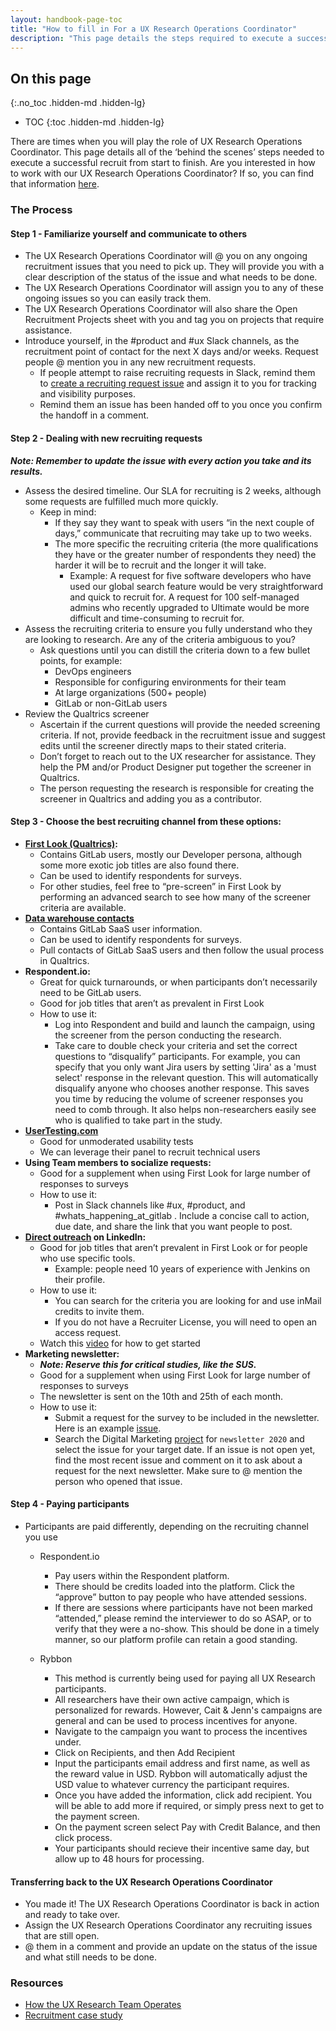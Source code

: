 ```yaml
---
layout: handbook-page-toc
title: "How to fill in For a UX Research Operations Coordinator"
description: "This page details the steps required to execute a successful recruit from start to finish"
---
```


## On this page
{:.no_toc .hidden-md .hidden-lg}

- TOC
{:toc .hidden-md .hidden-lg}

There are times when you will play the role of UX Research Operations Coordinator. This page details all of the ‘behind the scenes’ steps needed to execute a successful recruit from start to finish. Are you interested in how to work with our UX Research Operations Coordinator? If so, you can find that information [here](https://www.google.com/url?q=https://about.gitlab.com/handbook/product/ux/ux-research/recruiting-participants/&sa=D&ust=1602108272868000&usg=AFQjCNE8hrspN3s2Uy2MuNSmZvxoAuuvQg).

### The Process

#### Step 1 - Familiarize yourself and communicate to others

* The UX Research Operations Coordinator will @ you on any ongoing recruitment issues that you need to pick up. They will provide you with a clear description of the status of the issue and what needs to be done.
* The UX Research Operations Coordinator will assign you to any of these ongoing issues so you can easily track them.
* The UX Research Operations Coordinator will also share the Open Recruitment Projects sheet with you and tag you on projects that require assistance.
* Introduce yourself, in the #product and #ux Slack channels, as the recruitment point of contact for the next X days and/or weeks. Request people @ mention you in any new recruitment requests.
   * If people attempt to raise recruiting requests in Slack, remind them to [create a recruiting request issue](https://www.google.com/url?q=https://about.gitlab.com/handbook/product/ux/ux-research/recruiting-participants/%23open-a-recruitment-request&sa=D&ust=1602108272869000&usg=AFQjCNGYiPHfLjC7psYeSDafJvXBzFRADQ) and assign it to you for tracking and visibility purposes.
   * Remind them an issue has been handed off to you once you confirm the handoff in a comment.

#### Step 2 - Dealing with new recruiting requests

***Note: Remember to update the issue with every action you take and its results.***

* Assess the desired timeline. Our SLA for recruiting is 2 weeks, although some requests are fulfilled much more quickly.
   * Keep in mind:
     * If they say they want to speak with users “in the next couple of days,” communicate that recruiting may take up to two weeks.
     * The more specific the recruiting criteria (the more qualifications they have or the greater number of respondents they need) the harder it will be to recruit and the longer it will take.
       * Example: A request for five software developers who have used our global search feature would be very straightforward and quick to recruit for. A request for 100 self-managed admins who recently upgraded to Ultimate would be more difficult and time-consuming to recruit for.
* Assess the recruiting criteria to ensure you fully understand who they are looking to research. Are any of the criteria ambiguous to you?
    * Ask questions until you can distill the criteria down to a few bullet points, for example:
      * DevOps engineers
      * Responsible for configuring environments for their team
      * At large organizations (500+ people)
      * GitLab or non-GitLab users
* Review the Qualtrics screener
   * Ascertain if the current questions will provide the needed screening criteria. If not, provide feedback in the recruitment issue and suggest edits until the screener directly maps to their stated criteria.
   * Don’t forget to reach out to the UX researcher for assistance. They help the PM and/or Product Designer put together the screener in Qualtrics.
   * The person requesting the research is responsible for creating the screener in Qualtrics and adding you as a contributor.

#### Step 3 - Choose the best recruiting channel from these options:
* **[First Look (Qualtrics)](https://about.gitlab.com/handbook/product/ux/qualtrics/#distributing-a-survey-to-gitlab-first-look):**
   * Contains GitLab users, mostly our Developer persona, although some more exotic job titles are also found there.
   * Can be used to identify respondents for surveys.
   * For other studies, feel free to “pre-screen” in First Look by performing an advanced search to see how many of the screener criteria are available.
* **[Data warehouse contacts](https://about.gitlab.com/handbook/product/ux/ux-research/recruiting-participants/#finding-gitlabcom-users-in-the-data-warehouse)**
   * Contains GitLab SaaS user information.
   * Can be used to identify respondents for surveys.
   * Pull contacts of GitLab SaaS users and then follow the usual process in Qualtrics.
* **Respondent.io:**
  * Great for quick turnarounds, or when participants don’t necessarily need to be GitLab users.
  * Good for job titles that aren’t as prevalent in First Look
  * How to use it:
    * Log into Respondent and build and launch the campaign, using the screener from the person conducting the research.
    * Take care to double check your criteria and set the correct questions to “disqualify” participants. For example, you can specify that you only want Jira users by setting 'Jira' as a 'must select' response in the relevant question. This will automatically disqualify anyone who chooses another response. This saves you time by reducing the volume of screener responses you need to comb through. It also helps non-researchers easily see who is qualified to take part in the study.
* **[UserTesting.com](https://about.gitlab.com/handbook/product/ux/ux-research/unmoderated-testing/)**
   * Good for unmoderated usability tests
   * We can leverage their panel to recruit technical users
* **Using Team members to socialize requests:**
   * Good for a supplement when using First Look for large number of responses to surveys
   * How to use it:
     * Post in Slack channels like #ux, #product, and #whats_happening_at_gitlab . Include a concise call to action, due date, and share the link that you want people to post.
* **[Direct outreach](https://www.youtube.com/watch?v=rc2IX1e2sQ8&feature=youtu.be) on LinkedIn:**
   * Good for job titles that aren’t prevalent in First Look or for people who use specific tools.
      * Example: people need 10 years of experience with Jenkins on their profile.
   * How to use it:
      * You can search for the criteria you are looking for and use inMail credits to invite them.
      * If you do not have a Recruiter License, you will need to open an access request.
   * Watch this [video](https://youtu.be/rc2IX1e2sQ8) for how to get started
* **Marketing newsletter:**
   * ***Note: Reserve this for critical studies, like the SUS.***
   * Good for a supplement when using First Look for large number of responses to surveys
   * The newsletter is sent on the 10th and 25th of each month.
   * How to use it:
     * Submit a request for the survey to be included in the newsletter. Here is an example [issue](https://gitlab.com/gitlab-com/marketing/digital-marketing-programs/-/issues/4087).
     * Search the Digital Marketing [project](https://gitlab.com/gitlab-com/marketing/digital-marketing-programs/-/issues) for `newsletter 2020` and select the issue for your target date. If an issue is not open yet, find the most recent issue and comment on it to ask about a request for the next newsletter. Make sure to @ mention the person who opened that issue.


#### Step 4 - Paying participants

* Participants are paid differently, depending on the recruiting channel you use
   * Respondent.io
     * Pay users within the Respondent platform.
     * There should be credits loaded into the platform. Click the “approve” button to pay people who have attended sessions.
     * If there are sessions where participants have not been marked “attended,” please remind the interviewer to do so ASAP, or to verify that they were a no-show. This should be done in a timely manner, so our platform profile can retain a good standing.
   
   * Rybbon
     * This method is currently being used for paying all UX Research participants.
     * All researchers have their own active campaign, which is personalized for rewards. However, Cait & Jenn's campaigns are general and can be used to process incentives for anyone.
     * Navigate to the campaign you want to process the incentives under.
     * Click on Recipients, and then Add Recipient
     * Input the participants email address and first name, as well as the reward value in USD. Rybbon will automatically adjust the USD value to whatever currency the participant requires.
     * Once you have added the information, click add recipient. You will be able to add more if required, or simply press next to get to the payment screen.
     * On the payment screen select Pay with Credit Balance, and then click process.
     * Your participants should recieve their incentive same day, but allow up to 48 hours for processing.

   

#### Transferring back to the UX Research Operations Coordinator
* You made it! The UX Research Operations Coordinator is back in action and ready to take over.
* Assign the UX Research Operations Coordinator any recruiting issues that are still open.
* @ them in a comment and provide an update on the status of the issue and what still needs to be done.


### Resources
* [How the UX Research Team Operates](/handbook/product/ux/ux-research/how-uxr-team-operates/)
* [Recruitment case study](/handbook/product/ux/ux-research/recruiting-participants/#recruitment-case-study)
